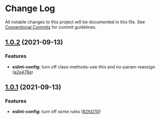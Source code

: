 # Change Log

All notable changes to this project will be documented in this file.
See [Conventional Commits](https://conventionalcommits.org) for commit guidelines.

## [1.0.2](https://github.com/fenghan34/configurations/compare/v1.0.1...v1.0.2) (2021-09-13)

### Features

- **eslint-config:** turn off class-methods-use-this and no-param-reassign ([a2a478a](https://github.com/fenghan34/configurations/commit/a2a478ae3a59ab0553aabbf546c27f735c872643))

## [1.0.1](https://github.com/fenghan34/configurations/compare/v1.0.0...v1.0.1) (2021-09-13)

### Features

- **eslint-config:** turn off some rules ([82fd210](https://github.com/fenghan34/configurations/commit/82fd210ecb3f7c3161ed76c80e0659ad8de6c672))
